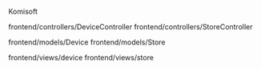 Komisoft

frontend/controllers/DeviceController
frontend/controllers/StoreController

frontend/models/Device 
frontend/models/Store 

frontend/views/device
frontend/views/store